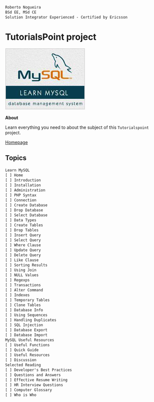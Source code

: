 ```
Roberto Nogueira  
BSd EE, MSd CE
Solution Integrator Experienced - Certified by Ericsson
```
# TutorialsPoint project

![tutorialspoint image](images/tutorialspoint.png)

**About**

Learn everything you need to about the subject of this `Tutorialspoint` project.

[Homepage](https://www.tutorialspoint.com/mysql/index.htm)

## Topics
```
Learn MySQL
[ ] Home
[ ] Introduction
[ ] Installation
[ ] Administration
[ ] PHP Syntax
[ ] Connection
[ ] Create Database
[ ] Drop Database
[ ] Select Database
[ ] Data Types
[ ] Create Tables
[ ] Drop Tables
[ ] Insert Query
[ ] Select Query
[ ] Where Clause
[ ] Update Query
[ ] Delete Query
[ ] Like Clause
[ ] Sorting Results
[ ] Using Join
[ ] NULL Values
[ ] Regexps
[ ] Transactions
[ ] Alter Command
[ ] Indexes
[ ] Temporary Tables
[ ] Clone Tables
[ ] Database Info
[ ] Using Sequences
[ ] Handling Duplicates
[ ] SQL Injection
[ ] Database Export
[ ] Database Import
MySQL Useful Resources
[ ] Useful Functions
[ ] Quick Guide
[ ] Useful Resources
[ ] Discussion
Selected Reading
[ ] Developer's Best Practices
[ ] Questions and Answers
[ ] Effective Resume Writing
[ ] HR Interview Questions
[ ] Computer Glossary
[ ] Who is Who
```
